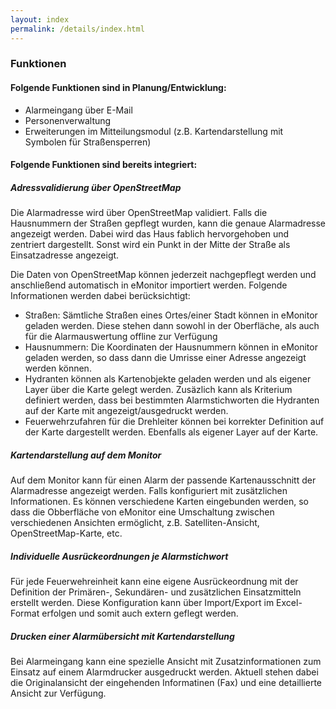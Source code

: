 ```yaml
---
layout: index
permalink: /details/index.html
---
```


### Funktionen

#### Folgende Funktionen sind in Planung/Entwicklung:

* Alarmeingang über E-Mail
* Personenverwaltung
* Erweiterungen im Mitteilungsmodul (z.B. Kartendarstellung mit Symbolen für Straßensperren)

#### Folgende Funktionen sind bereits integriert:

##### Adressvalidierung über OpenStreetMap

Die Alarmadresse wird über OpenStreetMap validiert. Falls die Hausnummern der Straßen gepflegt wurden, kann die genaue 
Alarmadresse angezeigt werden. Dabei wird das Haus fablich hervorgehoben und zentriert dargestellt. Sonst wird ein 
Punkt in der Mitte der Straße als Einsatzadresse angezeigt.

Die Daten von OpenStreetMap können jederzeit nachgepflegt werden und anschließend automatisch in eMonitor importiert 
werden. Folgende Informationen werden dabei berücksichtigt:

* Straßen: Sämtliche Straßen eines Ortes/einer Stadt können in eMonitor geladen werden. Diese stehen dann sowohl in der 
Oberfläche, als auch für die Alarmauswertung offline zur Verfügung
* Hausnummern: Die Koordinaten der Hausnummern können in eMonitor geladen werden, so dass dann die Umrisse einer 
Adresse angezeigt werden können.
* Hydranten können als Kartenobjekte geladen werden und als eigener Layer über die Karte gelegt werden. Zusäzlich kann 
als Kriterium definiert werden, dass bei bestimmten Alarmstichworten die Hydranten auf der Karte mit 
angezeigt/ausgedruckt werden.
* Feuerwehrzufahren für die Drehleiter können bei korrekter Definition auf der Karte dargestellt werden. Ebenfalls als 
eigener Layer auf der Karte.

##### Kartendarstellung auf dem Monitor

Auf dem Monitor kann für einen Alarm der passende Kartenausschnitt der Alarmadresse angezeigt werden. Falls konfiguriert
mit zusätzlichen Informationen. Es können verschiedene Karten eingebunden werden, so dass die Obberfläche von eMonitor 
eine Umschaltung zwischen verschiedenen Ansichten ermöglicht, z.B. Satelliten-Ansicht, OpenStreetMap-Karte, etc.

##### Individuelle Ausrückeordnungen je Alarmstichwort

Für jede Feuerwehreinheit kann eine eigene Ausrückeordnung mit der Definition der Primären-, Sekundären- und 
zusätzlichen Einsatzmitteln erstellt werden. Diese Konfiguration kann über Import/Export im Excel-Format erfolgen und 
somit auch extern geflegt werden.

##### Drucken einer Alarmübersicht mit Kartendarstellung

Bei Alarmeingang kann eine spezielle Ansicht mit Zusatzinformationen zum Einsatz auf einem Alarmdrucker ausgedruckt 
werden. Aktuell stehen dabei die Originalansicht der eingehenden Informatinen (Fax) und eine detaillierte Ansicht zur 
Verfügung.
